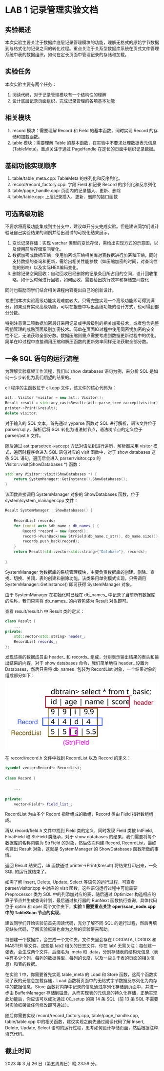 # LAB 1 记录管理实验文档

## 实验概述

本次实验主要关注于数据库底层记录管理模块的功能，理解无格式的原始字节数据到与格式化的记录之间的转化过程。重点关注于关系型数据库系统在页式文件管理系统中表的数据组织，如何在定长页面中管理记录的存储和加载。

## 实验任务

本次实验主要有两个任务：
1. 阅读代码，对于记录管理模块有一个结构性的理解
2. 设计底层记录页面组织，完成记录管理的各项基本功能

## 相关模块

1. record 模块：需要理解 Record 和 Field 的基本函数，同时实现 Record 的存储和加载函数。
2. table 模块：需要理解 Table 的基本函数，在实验中不要求处理数据表元信息 (TableMeta)。重点关注于通过 PageHandle 在定长的页面中组织记录数据。

## 基础功能实现顺序

1. table/table_meta.cpp: TableMeta 的序列化和反序列化。
2. record/record_factory.cpp: 字段 Field 和记录 Record 的序列化和反序列化
3. table/page_handle.cpp: 页面内的记录插入、更新、删除
4. table/table.cpp: 上层记录插入、更新、删除的接口函数

## 可选高级功能

不要求将高级功能集成到主分支中，建议单开分支完成实验。但是建议同学们设计验证自己实验结果的测例并给出测试的可视化结果展示。

1. 变长记录存储：实现 varchar 类型的变长存储，需给出实现方式的示意图，以及使用前后存储空间变化。
2. 数据加密或数据压缩：使用加密或压缩相关库对表数据进行加密和压缩，同时支持数据的查询和更新，需给出相关性能参数（如压缩加密的时间，对查询性能的影响）以及实际HEX编码变化。
3. 删除记录空间回收：自动回收已经删除的记录条目所占用的空间，设计回收策略，如什么时候进行回收，如何回收，需要给出执行效率和存储空间变化

同时也鼓励同学们结合相关课程内容提出自己的创新设计。

考虑到本次实验高级功能实现难度较大，只需完整实现一个高级功能即可得到满分，如果没有实现高级功能，可以在报告中写出高级功能的设计方式，也可得到部分分数。

特别注意第二项数据加密最好采用记录或字段级别的相关加密技术，或者包含完整密钥管理的成熟页面级别加密技术。简单在页面IO过程中使用同密钥加密的安全性不足，无法获取全部分数。数据压缩则重点需要考虑到数据更新过程中的优化。简单在IO过程中直接调用压缩和解压函数的更新效率同样无法获取全部分数。

## 一条 SQL 语句的运行流程

为理解实验框架工作流程，我们以 show databases 语句为例，来分析 SQL 是如何一步步转化为我们期望的结果的。

cli 程序的主函数位于 cli.cpp 文件，该文件的核心代码为：

```c++
ast:: Visitor *visitor = new ast:: Visitor(); 
Result result = std::any_cast<Result>(ast::parse_tree->accept(visitor)); 
printer->Print(&result); 
delete visitor; 

```

对于输入的 SQL 文本，首先通过 yyparse 函数对 SQL 进行解析，语法文件位于 parser/sql.y，解析后将 SQL 转化为语法树节点，语法树节点的定义位于 parser/ast.h 文件。

随后通过 ast::parsetree->accept 方法对语法树进行遍历，解析器采用 visitor 模式，遍历时程序会进入 SQL 语句对应的 visit 函数中，对于 show databases 这条 SQL 语句，遍历后会进入 parser/visitor.cpp 的 Visitor::visit(ShowDatabases *) 函数：

```c++
std::any Visitor::visit(ShowDatabases *) {
    return SystemManager::GetInstance().ShowDatabases(); 
}
```

该函数直接调用 SystemManager 对象的 ShowDatabases 函数，位于 system/system_manager.cpp 文件：

```c++
Result SystemManager:: ShowDatabases() {

    RecordList records;
    for (const auto &db_name : db_names_) {
        Record *record = new Record();
        record->PushBack(new StrField(db_name.c_str(), db_name.size()));
        records.push_back(record);
    }
    return Result(std::vector<std::string>{"Database"}, records);

}

```

SystemManager 为数据库的系统管理模块，主要负责数据库的创建、删除、查找、切换、关闭，表的创建和删除功能。该类采用单例模式实现，只需调用 SystemManager::GetInstance() 即可获得 SystemManager 对象。

由于 SystemManager 在初始化时已经在 db\_names\_ 中记录了当前所有数据库的名称，我们只需将 db\_names\_ 的内容包装为 Result 对象即可。

查看 result/result.h 中 Result 类的定义：

```c++
class Result {
    ...
private:
    std::vector<std::string> header_;
    RecordList records_;
};
```

发现该类的数据成员由 header\_ 和 records\_ 组成，分别表示输出结果的表头和输出结果的内容，对于 show databases 命令，我们简单地将 header\_ 设置为 Databases，然后只需将 db\_names\_ 包装为 RecordList 对象，一个结果对象的组成部分如下：

![Result](./pics/result.svg)

在 record/record.h 文件中找到 RecordList 以及 Record 的定义：

```c++
typedef vector<Record*> RecordList; 

class Record {

    ...

private:
    vector<Field*> field_list_;

```

RecordList 为由多个 Record 指针组成的数组，Record 类由 Field 指针数组组成。

再从 record/field.h 文件中找到 Field 类的定义，同时发现 Field 类被 IntField, FloatField 和 StrField 类继承，对于 show databases 的结果，我们需要将每个数据库的名称包装为 StrField 的对象，然后依次构建 Record, RecordList，最终构建出 Result 对象，这就是 SystemManager 的 ShowDatabases 函数所做的事情。

返回 Result 结果后，cli 函数通过 printer->Print(&result) 将结果打印出来，一条 SQL 的运行就结束了。

如需了解 Insert, Delete, Update, Select 等语句的运行过程，可查看 parser/visitor.cpp 中对应的 visit 函数，这些语句运行过程中可能需要 Preprocessor 类为 SQL 中的列添加对应的表，随后通过 Optimizer 构造相应的算子节点并生成查询计划，最后通过执行器的 RunNext 函数执行查询，具体代码位于 optim 和 oper 两个文件夹下，**实验 1 需要重点关注 oper/scan_node.cpp 中的 TableScan 节点的实现**。

建议同学们开始实验前首先阅读代码，充分了解不同 SQL 的运行过程，然后再填充缺失代码，了解实验框架也会为之后的实验带来帮助。

每创建一个数据库，会生成一个文件夹，文件夹里会存在 LOGDATA, LOGIDX 和 MASTER 等文件，这些是 lab2 相关的日志文件，你在 lab1 无需关注；每创建一张表，会生成两个文件，后缀名为 .meta 和 .data，分别存储表的结构元信息（表中有多少个列，每列的数据类型，每列的长度，以及一些关于表的页面的相关信息）和表的数据。

在实验 1 中，你需要首先实现 table_meta 的 Load 和 Store 函数，这两个函数实现了表的元信息加载存储，Load 函数将页面中的无格式字节数据反序列化为内存中的数据信息，Store 函数将内存中记录的信息通过序列化存储到页面中，并进一步由 BufferManager 存储到磁盘，从而实现表的元信息的持久化存储，正确实现此功能后，你应该可以成功通过 00_setup 的第 14 条 SQL（前 13 条 SQL 不需要对实验框架做任何修改即可通过）。

随后你需要实现 record/record_factory.cpp, table/page_handle.cpp, table/table.cpp 中的相关函数，建议实现之前先通过阅读代码了解 Insert, Delete, Update, Select 语句的运行过程，思考如何设计存储页面，然后根据注释填充代码。

## 截止时间

2023 年 3 月 26 日（第五周周日）晚 23:59 分。
